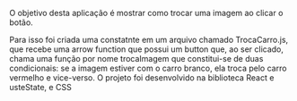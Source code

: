 O objetivo desta aplicação é mostrar como trocar uma imagem ao clicar o botão.

Para isso foi criada uma constatnte em um arquivo chamado TrocaCarro.js, que recebe uma arrow function que possui um button
que, ao ser clicado, chama uma função por nome trocaImagem que constitui-se de duas condicionais: se a imagem estiver com o carro branco, ela troca pelo carro vermelho e vice-verso. O projeto foi desenvolvido na biblioteca React e usteState, e CSS

